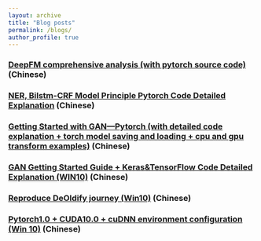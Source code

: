 ```yaml
---
layout: archive
title: "Blog posts"
permalink: /blogs/
author_profile: true
---
```


### [DeepFM comprehensive analysis (with pytorch source code)](https://zhuanlan.zhihu.com/p/84526966) (Chinese)

### [NER, Bilstm-CRF Model Principle Pytorch Code Detailed Explanation](https://zhuanlan.zhihu.com/p/79552594) (Chinese)

### [Getting Started with GAN—Pytorch (with detailed code explanation + torch model saving and loading + cpu and gpu transform examples)](https://zhuanlan.zhihu.com/p/55991450) (Chinese)

### [GAN Getting Started Guide + Keras&TensorFlow Code Detailed Explanation (WIN10)](https://zhuanlan.zhihu.com/p/55335010) (Chinese)

### [Reproduce DeOldify journey (Win10)](https://zhuanlan.zhihu.com/p/55050741) (Chinese)

### [Pytorch1.0 + CUDA10.0 + cuDNN environment configuration (Win 10)](https://zhuanlan.zhihu.com/p/53652964) (Chinese)